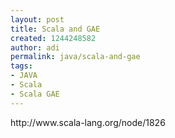 ```yaml
---
layout: post
title: Scala and GAE
created: 1244248582
author: adi
permalink: java/scala-and-gae
tags:
- JAVA
- Scala
- Scala GAE
---
```

<p>http://www.scala-lang.org/node/1826&nbsp;</p>
